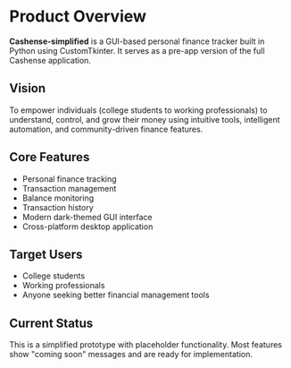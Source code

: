 # Product Overview

**Cashense-simplified** is a GUI-based personal finance tracker built in Python using CustomTkinter. It serves as a pre-app version of the full Cashense application.

## Vision
To empower individuals (college students to working professionals) to understand, control, and grow their money using intuitive tools, intelligent automation, and community-driven finance features.

## Core Features
- Personal finance tracking
- Transaction management
- Balance monitoring
- Transaction history
- Modern dark-themed GUI interface
- Cross-platform desktop application

## Target Users
- College students
- Working professionals
- Anyone seeking better financial management tools

## Current Status
This is a simplified prototype with placeholder functionality. Most features show "coming soon" messages and are ready for implementation.